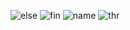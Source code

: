 ![else](https://user-images.githubusercontent.com/84277750/118653241-f1bce300-b804-11eb-8764-5a876a2afca9.PNG)
![fin](https://user-images.githubusercontent.com/84277750/118653249-f2ee1000-b804-11eb-97f3-42a93aa8454b.PNG)
![name](https://user-images.githubusercontent.com/84277750/118653255-f386a680-b804-11eb-9d3f-ad448653cb18.PNG)
![thr](https://user-images.githubusercontent.com/84277750/118653257-f41f3d00-b804-11eb-8247-284306c51bcf.PNG)
